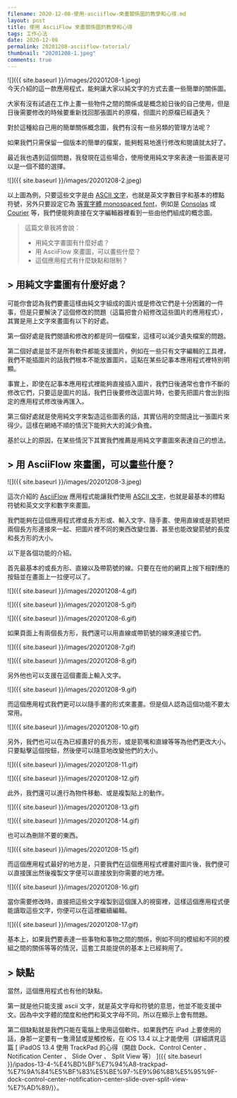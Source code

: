 ```yaml
---
filename: 2020-12-08-使用-asciiflow-來畫關係圖的教學和心得.md
layout: post
title: 使用 AsciiFlow 來畫關係圖的教學和心得
tags: 工作心法
date: 2020-12-08
permalink: 20201208-asciiflow-tutorial/
thumbnail: "20201208-1.jpeg"
comments: true
---
```


![]({{ site.baseurl }}/images/20201208-1.jpeg)  
今天介紹的這一款應用程式，能夠讓大家以純文字的方式去畫一些簡單的關係圖。

大家有沒有試過在工作上畫一些物件之間的關係或是概念給日後的自己使用，但是日後需要修改的時候要重新找回那張圖片的原檔，但圖片的原檔已經遺失？

對於這種給自己用的簡單關係概念圖，我們有沒有一些另類的管理方法呢？

如果我們只需保留一個版本的簡單的檔案，能夠輕易地進行修改和閱讀就太好了。

最近我也遇到這個問題，我發現在這些場合，使用使用純文字來表達一些圖表是可以是一個不錯的選擇。

![]({{ site.baseurl }}/images/20201208-2.jpeg)

以上圖為例，只要這些文字是由 [ASCII 文字](https://zh.wikipedia.org/wiki/ASCII)，也就是英文字數目字和基本的標點符號，另外只要設定它為 [等寬字體 monospaced font](https://en.wikipedia.org/wiki/Monospaced_font)，例如是 [Consolas](https://en.wikipedia.org/wiki/Consolas) 或 [Courier](https://en.wikipedia.org/wiki/Courier_(typeface)) 等，我們便能夠直接在文字編輯器裡看到一些由他們組成的概念圖。

> 這篇文章我將會說：
> 
> * 用純文字畫圖有什麼好處？
> * 用 AsciiFlow 來畫圖，可以畫些什麼？
> * 這個應用程式有什麼缺點和限制？

## > 用純文字畫圖有什麼好處？

可能你會認為我們要畫這樣由純文字組成的圖片或是修改它們是十分困難的一件事，但是只要解決了這個修改的問題（這篇把會介紹修改這些圖片的應用程式），其實是用上文字來畫圖有以下的好處。

第一個好處是我們閱讀和修改的都是同一個檔案，這樣可以減少遺失檔案的問題。

第二個好處是並不是所有軟件都能支援圖片，例如在一些只有文字編輯的工具裡，我們不能插圖片的話我們根本不能放置圖片。這點在某些記事本應用程式裡特別明顯。

事實上，即使在記事本應用程式裡能夠直接插入圖片，我們日後通常也會作不斷的修改它們，只要這是圖片的話，我們日後要修改這圖片時，也要先把圖片會出到指定的應用程式修改後再匯入。

第三個好處就是使用純文字來製造這些圖表的話，其實佔用的空間遠比一張圖片來得少。這樣在網絡不順的情況下能夠大大的減少負擔。

基於以上的原因，在某些情況下其實我們推薦是用純文字畫圖來表達自己的想法。

## > 用 AsciiFlow 來畫圖，可以畫些什麼？

![]({{ site.baseurl }}/images/20201208-3.jpeg)

這次介紹的 [AsciiFlow](http://asciiflow.com) 應用程式能讓我們使用 [ASCII 文字](https://zh.wikipedia.org/wiki/ASCII)，也就是最基本的標點符號和英文文字和數字來畫圖。

我們能夠在這個應用程式裡或長方形或、輸入文字、隨手畫、使用直線或是箭號把兩個長方形連接來一起、把圖片裡不同的東西改變位置、甚至也能改變箭號的長度和長方形的大小。

以下是各個功能的介紹。

首先最基本的或長方形、直線以及帶箭號的線。只要在在他的網頁上按下相對應的按鈕並在畫面上一拉便可以了。

![]({{ site.baseurl }}/images/20201208-4.gif)

![]({{ site.baseurl }}/images/20201208-5.gif)

![]({{ site.baseurl }}/images/20201208-6.gif)


如果頁面上有兩個長方形，我們還可以用直線或帶箭號的線來連接它們。

![]({{ site.baseurl }}/images/20201208-7.gif)

![]({{ site.baseurl }}/images/20201208-8.gif)

另外他也可以支援在這個畫面上輸入文字。

![]({{ site.baseurl }}/images/20201208-9.gif)

而這個應用程式我們更可以以隨手畫的形式來畫畫。但是個人認為這個功能不要太常用。

![]({{ site.baseurl }}/images/20201208-10.gif)

另外，我們也可以在為已經畫好的長方形，或是箭嘴和直線等等為他們更改大小。只要點擊這個按鈕，然後便可以隨意地改變他們的大小。

![]({{ site.baseurl }}/images/20201208-11.gif)

![]({{ site.baseurl }}/images/20201208-12.gif)

此外，我們還可以進行為物件移動、或是複製貼上的動作。

![]({{ site.baseurl }}/images/20201208-13.gif)

![]({{ site.baseurl }}/images/20201208-14.gif)

也可以為刪除不要的東西。

![]({{ site.baseurl }}/images/20201208-15.gif)

而這個應用程式最好的地方是，只要我們在這個應用程式裡畫好圖片後，我們便可以直接匯出然後複製文字便可以直接放到你需要的地方裡。



![]({{ site.baseurl }}/images/20201208-16.gif)


當你需要修改時，直接把這些文字複製到這個匯入的視窗裡，這樣這個應用程式便能讀取這些文字，你便可以在這裡繼續編輯。

![]({{ site.baseurl }}/images/20201208-17.gif)

基本上，如果我們要表達一些事物和事物之間的關係，例如不同的模組和不同的模組之間的關係等等的情況，這套工具能提供的基本上已經夠用了。

## > 缺點

當然，這個應用程式也有他的缺點。

第一就是他只能支援 ascii 文字，就是英文字母和符號的意思，他並不能支援中文。因為中文字體的闊度和他們和英文字母不同。所以在顯示上會有問題。

第二個缺點就是我們只能在電腦上使用這個軟件。如果我們在 iPad 上要使用的話，身那一定要有一隻滑鼠或是觸控板，在 iOS 13.4 以上才能使用（詳細請見這篇  [ iPadOS 13.4 使用 TrackPad 的心得（開啟 Dock、Control Center 、 Notification Center 、 Slide Over 、 Split View 等） ]({{ site.baseurl }}/ipados-13-4-%E4%BD%BF%E7%94%A8-trackpad-%E7%9A%84%E5%BF%83%E5%BE%97-%E9%96%8B%E5%95%9F-dock-control-center-notification-center-slide-over-split-view-%E7%AD%89/)）。
